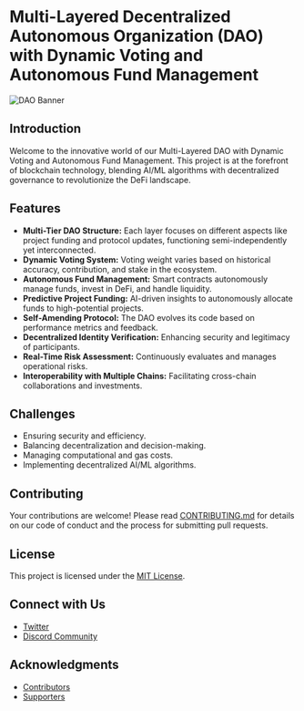 # Multi-Layered Decentralized Autonomous Organization (DAO) with Dynamic Voting and Autonomous Fund Management

![DAO Banner]([URL_TO_IMAGE_BANNER](https://i.ibb.co/7yp79zh/NVIDIA-Share-XHZo-LGPaq-P.png))

## Introduction
Welcome to the innovative world of our Multi-Layered DAO with Dynamic Voting and Autonomous Fund Management. This project is at the forefront of blockchain technology, blending AI/ML algorithms with decentralized governance to revolutionize the DeFi landscape.

## Features
- **Multi-Tier DAO Structure:** Each layer focuses on different aspects like project funding and protocol updates, functioning semi-independently yet interconnected.
- **Dynamic Voting System:** Voting weight varies based on historical accuracy, contribution, and stake in the ecosystem.
- **Autonomous Fund Management:** Smart contracts autonomously manage funds, invest in DeFi, and handle liquidity.
- **Predictive Project Funding:** AI-driven insights to autonomously allocate funds to high-potential projects.
- **Self-Amending Protocol:** The DAO evolves its code based on performance metrics and feedback.
- **Decentralized Identity Verification:** Enhancing security and legitimacy of participants.
- **Real-Time Risk Assessment:** Continuously evaluates and manages operational risks.
- **Interoperability with Multiple Chains:** Facilitating cross-chain collaborations and investments.

## Challenges
- Ensuring security and efficiency.
- Balancing decentralization and decision-making.
- Managing computational and gas costs.
- Implementing decentralized AI/ML algorithms.

## Contributing
Your contributions are welcome! Please read [CONTRIBUTING.md](URL_TO_CONTRIBUTING.md) for details on our code of conduct and the process for submitting pull requests.

## License
This project is licensed under the [MIT License](LICENSE.md).

## Connect with Us
- [Twitter](YOUR_TWITTER_LINK)
- [Discord Community](YOUR_DISCORD_LINK)

## Acknowledgments
- [Contributors](URL_TO_CONTRIBUTORS_PAGE)
- [Supporters](URL_TO_SUPPORTERS_PAGE)
